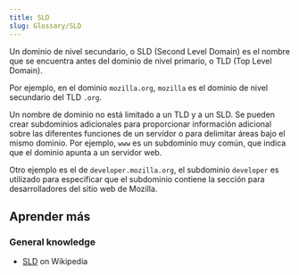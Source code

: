 ```yaml
---
title: SLD
slug: Glossary/SLD
---
```


Un dominio de nivel secundario, o SLD (Second Level Domain) es el nombre que se encuentra antes del dominio de nivel primario, o TLD (Top Level Domain).

Por ejemplo, en el dominio `mozilla.org`, `mozilla` es el dominio de nivel secundario del TLD `.org`.

Un nombre de dominio no está limitado a un TLD y a un SLD. Se pueden crear subdominios adicionales para proporcionar información adicional sobre las diferentes funciones de un servidor o para delimitar áreas bajo el mismo dominio. Por ejemplo, `www` es un subdominio muy común, que indica que el dominio apunta a un servidor web.

Otro ejemplo es el de `developer.mozilla.org`, el subdominio `developer` es utilizado para especificar que el subdominio contiene la sección para desarrolladores del sitio web de Mozilla.

## Aprender más

### General knowledge

- [SLD](https://es.wikipedia.org/wiki/Second-level_domain) on Wikipedia
